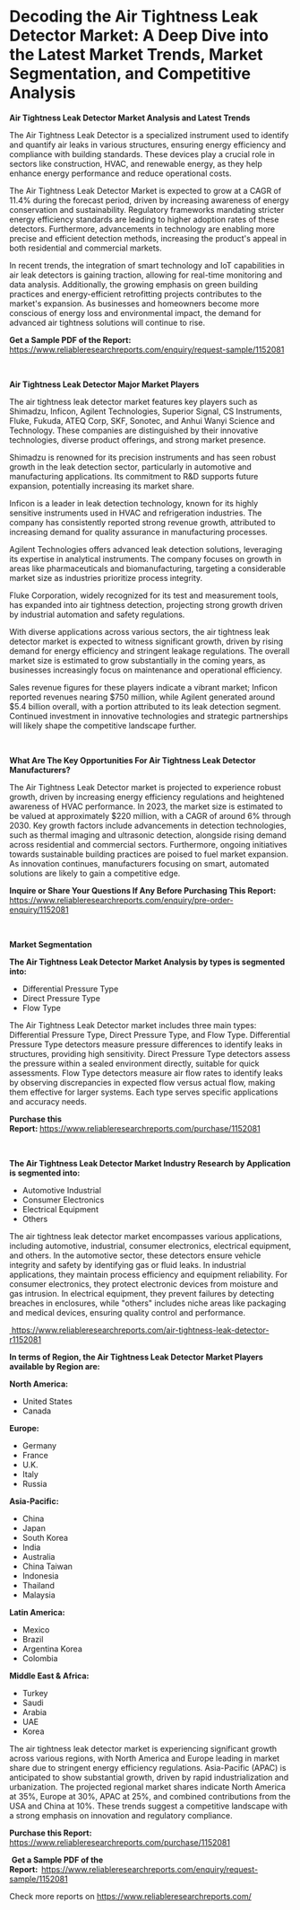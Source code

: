 <p><h1>Decoding the Air Tightness Leak Detector Market: A Deep Dive into the Latest Market Trends, Market Segmentation, and Competitive Analysis</h1></p><p><strong>Air Tightness Leak Detector Market Analysis and Latest Trends</strong></p>
<p><p>The Air Tightness Leak Detector is a specialized instrument used to identify and quantify air leaks in various structures, ensuring energy efficiency and compliance with building standards. These devices play a crucial role in sectors like construction, HVAC, and renewable energy, as they help enhance energy performance and reduce operational costs.</p><p>The Air Tightness Leak Detector Market is expected to grow at a CAGR of 11.4% during the forecast period, driven by increasing awareness of energy conservation and sustainability. Regulatory frameworks mandating stricter energy efficiency standards are leading to higher adoption rates of these detectors. Furthermore, advancements in technology are enabling more precise and efficient detection methods, increasing the product's appeal in both residential and commercial markets.</p><p>In recent trends, the integration of smart technology and IoT capabilities in air leak detectors is gaining traction, allowing for real-time monitoring and data analysis. Additionally, the growing emphasis on green building practices and energy-efficient retrofitting projects contributes to the market's expansion. As businesses and homeowners become more conscious of energy loss and environmental impact, the demand for advanced air tightness solutions will continue to rise.</p></p>
<p><strong>Get a Sample PDF of the Report:&nbsp;</strong> <a href="https://www.reliableresearchreports.com/enquiry/request-sample/1152081?utm_campaign=2609&utm_medium=2&utm_source=Github&utm_content=ia&utm_term=28022025&utm_id=air-tightness-leak-detector">https://www.reliableresearchreports.com/enquiry/request-sample/1152081</a></p>
<p>&nbsp;</p>
<p><strong>Air Tightness Leak Detector Major Market Players</strong></p>
<p><p>The air tightness leak detector market features key players such as Shimadzu, Inficon, Agilent Technologies, Superior Signal, CS Instruments, Fluke, Fukuda, ATEQ Corp, SKF, Sonotec, and Anhui Wanyi Science and Technology. These companies are distinguished by their innovative technologies, diverse product offerings, and strong market presence.</p><p>Shimadzu is renowned for its precision instruments and has seen robust growth in the leak detection sector, particularly in automotive and manufacturing applications. Its commitment to R&D supports future expansion, potentially increasing its market share.</p><p>Inficon is a leader in leak detection technology, known for its highly sensitive instruments used in HVAC and refrigeration industries. The company has consistently reported strong revenue growth, attributed to increasing demand for quality assurance in manufacturing processes.</p><p>Agilent Technologies offers advanced leak detection solutions, leveraging its expertise in analytical instruments. The company focuses on growth in areas like pharmaceuticals and biomanufacturing, targeting a considerable market size as industries prioritize process integrity.</p><p>Fluke Corporation, widely recognized for its test and measurement tools, has expanded into air tightness detection, projecting strong growth driven by industrial automation and safety regulations.</p><p>With diverse applications across various sectors, the air tightness leak detector market is expected to witness significant growth, driven by rising demand for energy efficiency and stringent leakage regulations. The overall market size is estimated to grow substantially in the coming years, as businesses increasingly focus on maintenance and operational efficiency.</p><p>Sales revenue figures for these players indicate a vibrant market; Inficon reported revenues nearing $750 million, while Agilent generated around $5.4 billion overall, with a portion attributed to its leak detection segment. Continued investment in innovative technologies and strategic partnerships will likely shape the competitive landscape further.</p></p>
<p>&nbsp;</p>
<p><strong>What Are The Key Opportunities For Air Tightness Leak Detector Manufacturers?</strong></p>
<p><p>The Air Tightness Leak Detector market is projected to experience robust growth, driven by increasing energy efficiency regulations and heightened awareness of HVAC performance. In 2023, the market size is estimated to be valued at approximately $220 million, with a CAGR of around 6% through 2030. Key growth factors include advancements in detection technologies, such as thermal imaging and ultrasonic detection, alongside rising demand across residential and commercial sectors. Furthermore, ongoing initiatives towards sustainable building practices are poised to fuel market expansion. As innovation continues, manufacturers focusing on smart, automated solutions are likely to gain a competitive edge.</p></p>
<p><strong>Inquire or Share Your Questions If Any Before Purchasing This Report:</strong> <a href="https://www.reliableresearchreports.com/enquiry/pre-order-enquiry/1152081?utm_campaign=2609&utm_medium=2&utm_source=Github&utm_content=ia&utm_term=28022025&utm_id=air-tightness-leak-detector">https://www.reliableresearchreports.com/enquiry/pre-order-enquiry/1152081</a></p>
<p>&nbsp;</p>
<p><strong>Market Segmentation</strong></p>
<p><strong>The Air Tightness Leak Detector Market Analysis by types is segmented into:</strong></p>
<p><ul><li>Differential Pressure Type</li><li>Direct Pressure Type</li><li>Flow Type</li></ul></p>
<p><p>The Air Tightness Leak Detector market includes three main types: Differential Pressure Type, Direct Pressure Type, and Flow Type. Differential Pressure Type detectors measure pressure differences to identify leaks in structures, providing high sensitivity. Direct Pressure Type detectors assess the pressure within a sealed environment directly, suitable for quick assessments. Flow Type detectors measure air flow rates to identify leaks by observing discrepancies in expected flow versus actual flow, making them effective for larger systems. Each type serves specific applications and accuracy needs.</p></p>
<p><strong>Purchase this Report:&nbsp;</strong><a href="https://www.reliableresearchreports.com/purchase/1152081?utm_campaign=2609&utm_medium=2&utm_source=Github&utm_content=ia&utm_term=28022025&utm_id=air-tightness-leak-detector">https://www.reliableresearchreports.com/purchase/1152081</a></p>
<p>&nbsp;</p>
<p><strong>The Air Tightness Leak Detector Market Industry Research by Application is segmented into:</strong></p>
<p><ul><li>Automotive Industrial</li><li>Consumer Electronics</li><li>Electrical Equipment</li><li>Others</li></ul></p>
<p><p>The air tightness leak detector market encompasses various applications, including automotive, industrial, consumer electronics, electrical equipment, and others. In the automotive sector, these detectors ensure vehicle integrity and safety by identifying gas or fluid leaks. In industrial applications, they maintain process efficiency and equipment reliability. For consumer electronics, they protect electronic devices from moisture and gas intrusion. In electrical equipment, they prevent failures by detecting breaches in enclosures, while "others" includes niche areas like packaging and medical devices, ensuring quality control and performance.</p></p>
<p><a href="https://www.reliableresearchreports.com/air-tightness-leak-detector-r1152081?utm_campaign=2609&utm_medium=2&utm_source=Github&utm_content=ia&utm_term=28022025&utm_id=air-tightness-leak-detector">&nbsp;https://www.reliableresearchreports.com/air-tightness-leak-detector-r1152081</a></p>
<p><strong>In terms of Region, the Air Tightness Leak Detector Market Players available by Region are:</strong></p>
<p>
    <p> <strong> North America: </strong>
        <ul>
            <li>United States</li>
            <li>Canada</li>
        </ul>
        </p> 
    <p> <strong> Europe: </strong>
        <ul>
            <li>Germany</li>
            <li>France</li>
            <li>U.K.</li>
            <li>Italy</li>
            <li>Russia</li>
        </ul>
        </p> 
    <p> <strong> Asia-Pacific: </strong>
        <ul>
            <li>China</li>
            <li>Japan</li>
            <li>South Korea</li>
            <li>India</li>
            <li>Australia</li>
            <li>China Taiwan</li>
            <li>Indonesia</li>
            <li>Thailand</li>
            <li>Malaysia</li>
        </ul>
        </p> 
    <p> <strong> Latin America: </strong>
        <ul>
            <li>Mexico</li>
            <li>Brazil</li>
            <li>Argentina Korea</li>
            <li>Colombia</li>
        </ul>
        </p> 
    <p> <strong> Middle East & Africa: </strong>
        <ul>
            <li>Turkey</li>
            <li>Saudi</li>
            <li>Arabia</li>
            <li>UAE</li>
            <li>Korea</li>
        </ul>
    </p>
    </p>
<p><p>The air tightness leak detector market is experiencing significant growth across various regions, with North America and Europe leading in market share due to stringent energy efficiency regulations. Asia-Pacific (APAC) is anticipated to show substantial growth, driven by rapid industrialization and urbanization. The projected regional market shares indicate North America at 35%, Europe at 30%, APAC at 25%, and combined contributions from the USA and China at 10%. These trends suggest a competitive landscape with a strong emphasis on innovation and regulatory compliance.</p></p>
<p><strong>Purchase this Report: </strong><a href="https://www.reliableresearchreports.com/purchase/1152081?utm_campaign=2609&utm_medium=2&utm_source=Github&utm_content=ia&utm_term=28022025&utm_id=air-tightness-leak-detector">https://www.reliableresearchreports.com/purchase/1152081</a></p>
<p>&nbsp;<strong>Get a Sample PDF of the Report:&nbsp;&nbsp;</strong><a href="https://www.reliableresearchreports.com/enquiry/request-sample/1152081?utm_campaign=2609&utm_medium=2&utm_source=Github&utm_content=ia&utm_term=28022025&utm_id=air-tightness-leak-detector">https://www.reliableresearchreports.com/enquiry/request-sample/1152081</a></p>
<p><strong></strong></p>
<p>Check more reports on <a href="https://www.reliableresearchreports.com/?utm_campaign=2609&utm_medium=2&utm_source=Github&utm_content=ia&utm_term=28022025&utm_id=air-tightness-leak-detector">https://www.reliableresearchreports.com/</a></p>